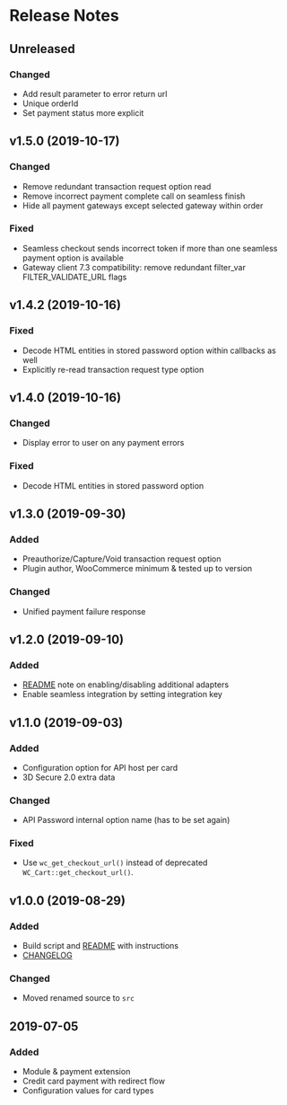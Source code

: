 # Release Notes

## Unreleased
### Changed
- Add result parameter to error return url 
- Unique orderId
- Set payment status more explicit

## v1.5.0 (2019-10-17)
### Changed
- Remove redundant transaction request option read
- Remove incorrect payment complete call on seamless finish
- Hide all payment gateways except selected gateway within order
### Fixed
- Seamless checkout sends incorrect token if more than one seamless payment option is available
- Gateway client 7.3 compatibility: remove redundant filter_var FILTER_VALIDATE_URL flags

## v1.4.2 (2019-10-16)
### Fixed
- Decode HTML entities in stored password option within callbacks as well
- Explicitly re-read transaction request type option

## v1.4.0 (2019-10-16)
### Changed
- Display error to user on any payment errors
### Fixed
- Decode HTML entities in stored password option 

## v1.3.0 (2019-09-30)
### Added
- Preauthorize/Capture/Void transaction request option
- Plugin author, WooCommerce minimum & tested up to version
### Changed
- Unified payment failure response

## v1.2.0 (2019-09-10)
### Added
- [README](README.md) note on enabling/disabling additional adapters
- Enable seamless integration by setting integration key

## v1.1.0 (2019-09-03)
### Added
- Configuration option for API host per card
- 3D Secure 2.0 extra data
### Changed
- API Password internal option name (has to be set again)
### Fixed
- Use `wc_get_checkout_url()` instead of deprecated `WC_Cart::get_checkout_url()`.

## v1.0.0 (2019-08-29)
### Added
- Build script and [README](README.md) with instructions
- [CHANGELOG](CHANGELOG.md)
### Changed
- Moved renamed source to `src`

## 2019-07-05
### Added
- Module & payment extension
- Credit card payment with redirect flow
- Configuration values for card types
